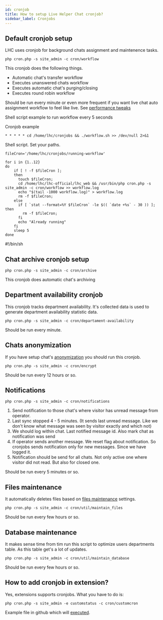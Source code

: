 ```yaml
---
id: cronjob
title: How to setup Live Helper Chat cronjob?
sidebar_label: Cronjobs
---
```


## Default cronjob setup

LHC uses cronjob for background chats assignment and maintenence tasks.

```shell script
php cron.php -s site_admin -c cron/workflow
```

This cronjob does the following things.

 * Automatic chat's transfer workflow
 * Executes unanswered chats workflow
 * Executes automatic chat's purging/closing
 * Executes round robin workflow

Should be run every minute or even more frequent if you want live chat auto assignment workflow to feel like live. See [performance tweaks](performance.md)

Shell script example to run workflow every 5 seconds

Cronjob example
```
* * * * * cd /home/lhc/cronjobs && ./workflow.sh >> /dev/null 2>&1
```

Shell script. Set your paths.

```shell script
fileCron='/home/lhc/cronjobs/running-workflow'

for i in {1..12}
do
    if [ ! -f $fileCron ];
    then
      touch $fileCron;
      cd /home/lhc/lhc-official/lhc_web && /usr/bin/php cron.php -s site_admin -c cron/workflow >> workflow.log
      echo "$(tail -1000 workflow.log)" > workflow.log
      rm -f $fileCron;
    else
      if [ `stat --format=%Y $fileCron` -le $(( `date +%s` - 30 )) ]; then
        rm -f $fileCron;
      fi
      echo "Already running"
    fi
    sleep 5
done
```
#!/bin/sh


## Chat archive cronjob setup



```shell script
php cron.php -s site_admin -c cron/archive
```

This cronjob does automatic chat's archiving

## Department availability cronjob

This cronjob tracks department availability. It's collected data is used to generate department availability statistic data.

```
php cron.php -s site_admin -c cron/departament-availability
```

Should be run every minute.

## Chats anonymization

If you have setup chat's [anonymization](anonymize.md) you should run this cronjob.

```
php cron.php -s site_admin -c cron/encrypt
```

Should be run every 12 hours or so.

## Notifications

```
php cron.php -s site_admin -c cron/notifications
```

1. Send notification to those chat's where visitor has unread message from operator.
2. Last sync stopped 4 - 5 minutes. (It sends last unread message. Like we don't know what message was seen by visitor exactly and which not)
3. We should log within chat. Last notified message id. Also mark chat as notification was send
4. If operator sends another message. We reset flag about notification. So cronjobs sends notification only for new messages. Since we have logged it.
5. Notification should be send for all chats. Not only active one where visitor did not read. But also for closed one.

Should be run every 5 minutes or so.

## Files maintenance

It automatically deletes files based on [files maintenance](chat/files-maintenance.md) settings.

```
php cron.php -s site_admin -c cron/util/maintain_files
```

Should be run every few hours or so.

## Database maintenance

It makes sense time from tim run this script to optimize users departments table. As this table get's a lot of updates.

```
php cron.php -s site_admin -c cron/util/maintain_database
```

Should be run every few hours or so.

## How to add cronjob in extension?
 
Yes, extensions supports cronjobs. What you have to do is:
 
```
php cron.php -s site_admin -e customstatus -c cron/customcron
```

Example file in github which will [executed](https://github.com/remdex/livehelperchat/blob/master/lhc_web/extension/customstatus/modules/lhcron/customcron.php).